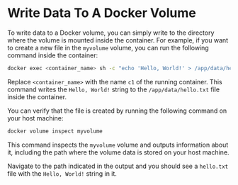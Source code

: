 # Write Data To A Docker Volume

To write data to a Docker volume, you can simply write to the directory where the volume is mounted inside the container. For example, if you want to create a new file in the `myvolume` volume, you can run the following command inside the container:

```bash
docker exec <container_name> sh -c "echo 'Hello, World!' > /app/data/hello.txt"
```

Replace `<container_name>` with the name `c1` of the running container. This command writes the `Hello, World!` string to the `/app/data/hello.txt` file inside the container.

You can verify that the file is created by running the following command on your host machine:

```bash
docker volume inspect myvolume
```

This command inspects the `myvolume` volume and outputs information about it, including the path where the volume data is stored on your host machine.

Navigate to the path indicated in the output and you should see a `hello.txt` file with the `Hello, World!` string in it.
